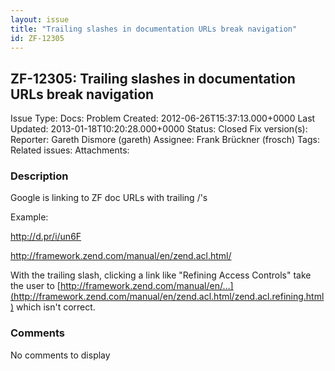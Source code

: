 ```yaml
---
layout: issue
title: "Trailing slashes in documentation URLs break navigation"
id: ZF-12305
---
```


ZF-12305: Trailing slashes in documentation URLs break navigation
-----------------------------------------------------------------

 Issue Type: Docs: Problem Created: 2012-06-26T15:37:13.000+0000 Last Updated: 2013-01-18T10:20:28.000+0000 Status: Closed Fix version(s): 
 Reporter:  Gareth Dismore (gareth)  Assignee:  Frank Brückner (frosch)  Tags: 
 Related issues: 
 Attachments: 
### Description

Google is linking to ZF doc URLs with trailing /'s

Example:

<http://d.pr/i/un6F>

<http://framework.zend.com/manual/en/zend.acl.html/>

With the trailing slash, clicking a link like "Refining Access Controls" take the user to [http://framework.zend.com/manual/en/…](http://framework.zend.com/manual/en/zend.acl.html/zend.acl.refining.html) which isn't correct.

 

 

### Comments

No comments to display